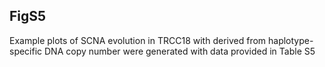 ## FigS5

Example plots of SCNA evolution in TRCC18 with derived from haplotype-specific DNA copy number were generated with data provided in Table S5
